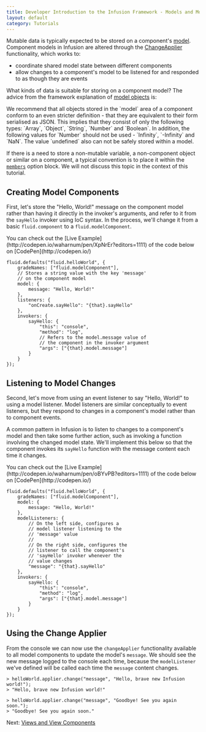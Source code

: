 ```yaml
---
title: Developer Introduction to the Infusion Framework - Models and Model Components
layout: default
category: Tutorials
---
```


Mutable data is typically expected to be stored on a component's [model](/infusion/development/FrameworkConcepts.md#model-objects). Component models in Infusion are altered through the [ChangeApplier](/infusion/development/ChangeApplier.md) functionality, which works to:

* coordinate shared model state between different components
* allow changes to a component's model to be listened for and responded to as though they are events

What kinds of data is suitable for storing on a component model? The advice from the framework explanation of [model objects](/infusion/development/FrameworkConcepts.md#model-objects) is:

<div class="infusion-docs-note">
We recommend that all objects stored in the `model` area of a component conform to an even stricter definition - that they are equivalent to their form serialised as JSON. This implies that they
consist of only the following types: `Array`, `Object`, `String`, `Number` and `Boolean`. In addition, the following values for `Number` should not be used - `Infinity`, `-Infinity` and `NaN`. The value
`undefined` also can not be safely stored within a model.
</div>

If there is a need to store a non-mutable variable, a non-component object or similar on a component, a typical convention is to place it within the [`members`](http://localhost:9778/ComponentConfigurationOptions.html#-members-) option block. We will not discuss this topic in the context of this tutorial.

## Creating Model Components

First, let's store the "Hello, World!" message on the component model rather than having it directly in the invoker's arguments, and refer to it from the `sayHello` invoker using IoC syntax. In the process, we'll change it from a basic `fluid.component` to a `fluid.modelComponent`.

<div class="infusion-docs-note">You can check out the [Live Example](http://codepen.io/waharnum/pen/XpNrEr?editors=1111) of the code below on [CodePen](http://codepen.io/)</div>

```
fluid.defaults("fluid.helloWorld", {
    gradeNames: ["fluid.modelComponent"],
    // Stores a string value with the key 'message'
    // on the component model
    model: {
        message: "Hello, World!"
    },
    listeners: {
        "onCreate.sayHello": "{that}.sayHello"
    },
    invokers: {
        sayHello: {
            "this": "console",
            "method": "log",
            // Refers to the model.message value of
            // the component in the invoker argument
            "args": ["{that}.model.message"]
        }
    }
});
```

## Listening to Model Changes

Second, let's move from using an event listener to say "Hello, World!" to using a model listener. Model listeners are similar conceptually to event listeners, but they respond to changes in a component's model rather than to component events.

A common pattern in Infusion is to listen to changes to a component's model and then take some further action, such as invoking a function involving the changed model state. We'll implement this below so that the component invokes its `sayHello` function with the message content each time it changes.

<div class="infusion-docs-note">You can check out the [Live Example](http://codepen.io/waharnum/pen/oBYvPB?editors=1111) of the code below on [CodePen](http://codepen.io/)</div>

```
fluid.defaults("fluid.helloWorld", {
    gradeNames: ["fluid.modelComponent"],
    model: {
        message: "Hello, World!"
    },
    modelListeners: {
        // On the left side, configures a
        // model listener listening to the
        // 'message' value
        //
        // On the right side, configures the
        // listener to call the component's
        // 'sayHello' invoker whenever the
        // value changes
        "message": "{that}.sayHello"
    },
    invokers: {
        sayHello: {
            "this": "console",
            "method": "log",
            "args": ["{that}.model.message"]
        }
    }
});
```

## Using the Change Applier

From the console we can now use the `changeApplier` functionality available to all model components to update the model's `message`. We should see the new message logged to the console each time, because the `modelListener` we've defined will be called each time the `message` content changes.

```
> helloWorld.applier.change("message", "Hello, brave new Infusion world!");
> "Hello, brave new Infusion world!"

> helloWorld.applier.change("message", "Goodbye! See you again soon.");
> "Goodbye! See you again soon."
```

Next: [Views and View Components](/tutorial-developerIntroduction/DeveloperIntroductionToInfusionFramework-ViewsAndViewComponents.html)
